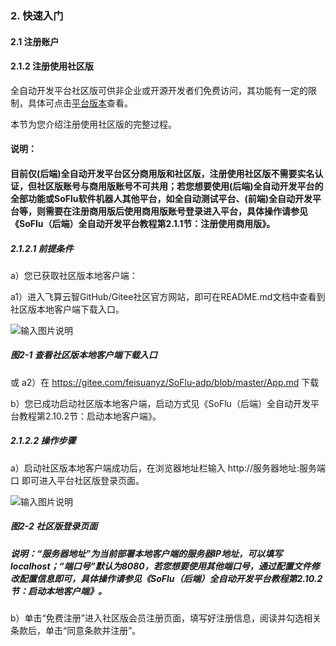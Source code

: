 ### 2. 快速入门

#### 2.1 注册账户

#### 2.1.2 注册使用社区版

全自动开发平台社区版可供非企业或开源开发者们免费访问，其功能有一定的限制，具体可点击[平台版本](https://feisuanyz.com/platformVersion/?productCategoryId=5f8deeb2dc018d0008854ace&id=flowv)查看。

本节为您介绍注册使用社区版的完整过程。

#### 说明：

#### 目前仅(后端)全自动开发平台区分商用版和社区版，注册使用社区版不需要实名认证，但社区版账号与商用版账号不可共用；若您想要使用(后端)全自动开发平台的全部功能或SoFlu软件机器人其他平台，如全自动测试平台、(前端)全自动开发平台等，则需要在注册商用版后使用商用版账号登录进入平台，具体操作请参见《SoFlu（后端）全自动开发平台教程第2.1.1节：注册使用商用版》。

##### 2.1.2.1 前提条件

a）您已获取社区版本地客户端：

a1）进入飞算云智GitHub/Gitee社区官方网站，即可在README.md文档中查看到社区版本地客户端下载入口。

![输入图片说明](../../../../images/SoFlu%EF%BC%88%E5%90%8E%E7%AB%AF%EF%BC%89%E5%BC%80%E5%8F%91%E5%B9%B3%E5%8F%B0/1.%20%E6%9C%80%E6%96%B0%E7%89%88%E6%9C%AC%20-%20%E6%9B%B4%E6%96%B0%E6%97%A5%E6%9C%9F%20-%202022.10.08/2.%20%E5%BF%AB%E9%80%9F%E5%85%A5%E9%97%A8/1.%20%E6%B3%A8%E5%86%8C%E8%B4%A6%E6%88%B7/image.png)

##### 图2-1 查看社区版本地客户端下载入口

或 a2）在 https://gitee.com/feisuanyz/SoFlu-adp/blob/master/App.md 下载

b）您已成功启动社区版本地客户端，启动方式见《SoFlu（后端）全自动开发平台教程第2.10.2节：启动本地客户端》。

##### 2.1.2.2 操作步骤

a）启动社区版本地客户端成功后，在浏览器地址栏输入 http://服务器地址:服务端口 即可进入平台社区版登录页面。

![输入图片说明](../../../../images/SoFlu%EF%BC%88%E5%90%8E%E7%AB%AF%EF%BC%89%E5%BC%80%E5%8F%91%E5%B9%B3%E5%8F%B0/1.%20%E6%9C%80%E6%96%B0%E7%89%88%E6%9C%AC%20-%20%E6%9B%B4%E6%96%B0%E6%97%A5%E6%9C%9F%20-%202022.10.08/2.%20%E5%BF%AB%E9%80%9F%E5%85%A5%E9%97%A8/1.%20%E6%B3%A8%E5%86%8C%E8%B4%A6%E6%88%B7/2-2.png)

##### 图2-2 社区版登录页面

##### 说明：“服务器地址”为当前部署本地客户端的服务器IP地址，可以填写localhost；“端口号”默认为8080，若您想要使用其他端口号，通过配置文件修改配置信息即可，具体操作请参见《SoFlu（后端）全自动开发平台教程第2.10.2节：启动本地客户端》。

b）单击“免费注册”进入社区版会员注册页面，填写好注册信息，阅读并勾选相关条款后，单击“同意条款并注册”。
